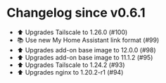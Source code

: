 # Changelog since v0.6.1
- ⬆️ Upgrades Tailscale to 1.26.0 (#100) 
- 📚 Use new My Home Assistant link format (#99) 
- ⬆️ Upgrades add-on base image to 12.0.0 (#98) 
- ⬆️ Upgrades add-on base image to 11.1.2 (#95) 
- ⬆️ Upgrades Tailscale to 1.24.2 (#93) 
- ⬆️ Upgrades nginx to 1.20.2-r1 (#94) 
